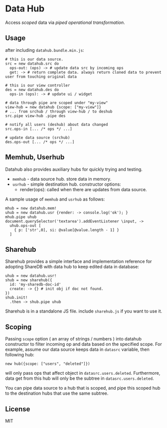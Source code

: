 # Data Hub

Access *scoped* data via *piped* *operational transformation*.


## Usage

after including `datahub.bundle.min.js`:

    # this is our data source.
    src = new datahub.src do
      ops-out: (ops) -> # update data src by incoming ops
      get: -> # return complete data. always return cloned data to prevent user from touching original data

    # this is our view controller
    des = new datahub.des do
      ops-in (ops): -> # update ui / widget

    # data through pipe are scoped under "my-view"
    view-hub = new datahub {scope: ["my-view"]}
    # ... from srchub / through view-hub / to deshub
    src.pipe view-hub .pipe des

    # notify all users (deshub) about data changed
    src.ops-in [... /* ops */ ...]

    # update data source (srchub)
    des.ops-out [... /* ops */ ...]


## Memhub, Userhub

Datahub also provides auxiliary hubs for quickly trying and testing.

 - `memhub` - data source hub. store data in memory.
 - `usrhub` - simple destination hub. constructor options:
   - render(ops): called when there are updates from data source.

A sample usage of `memhub` and `usrhub` as follows:

    mhub = new datahub.mem!
    uhub = new datahub.usr {render: -> console.log('ok'); }
    mhub.pipe uhub
    document.querySelector('textarea').addEventListener \input, ->
      uhub.ops-out [
        { p: ['str',0], si: @value[@value.length - 1] }
      ]


## Sharehub

Sharehub provides a simple interface and implementation reference for adopting ShareDB with data hub to keep edited data in database:

    uhub = new datahub.usr!
    shub = new sharehub({
      id: 'my-sharedb-doc-id'
      create: -> {} # init obj if doc not found.
    })
    shub.init!
      .then -> shub.pipe uhub

Sharehub is in a standalone JS file. include `sharehub.js` if you want to use it.


## Scoping

Passing `scope` option ( an array of strings / numbers ) into datahub constructor to filter incoming op and data based on the specified scope. For example, assume our data source keeps data in `datasrc` variable, then following hub:

    new hub({scope: ["users", "deleted"]})

will only pass ops that affect object in `datasrc.users.deleted`. Furthermore, data get from this hub will only be the subtree in `datasrc.users.deleted`.

You can pipe data source to a hub that is scoped, and pipe this scoped hub to the destination hubs that use the same subtree.


## License

MIT
